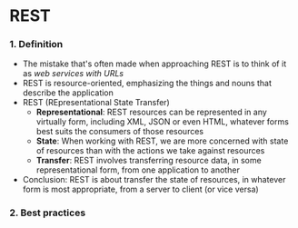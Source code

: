 # REST


### 1. Definition
* The mistake that's often made when approaching REST is
 to think of it as *web services with URLs*
* REST is resource-oriented, emphasizing the things and
nouns that describe the application
* REST (REpresentational State Transfer)
    * **Representational**: REST resources can be represented in any virtually form,
    including XML, JSON or even HTML, whatever forms best suits
    the consumers of those resources
    * **State**: When working with REST, we are more concerned 
    with state of resources than with the actions we take against
    resources
    * **Transfer**: REST involves transferring resource data,
     in some representational form, from one application to another
* Conclusion: REST is about transfer the state of resources, in whatever
form is most appropriate, from a server to client (or vice versa)

### 2. Best practices